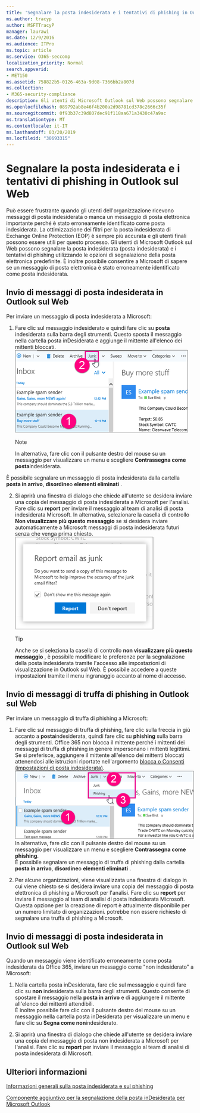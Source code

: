 ```yaml
---
title: 'Segnalare la posta indesiderata e i tentativi di phishing in Outlook sul Web '
ms.author: tracyp
author: MSFTTracyP
manager: laurawi
ms.date: 12/9/2016
ms.audience: ITPro
ms.topic: article
ms.service: O365-seccomp
localization_priority: Normal
search.appverid:
- MET150
ms.assetid: 758822b5-0126-463a-9d08-7366bb2a807d
ms.collection:
- M365-security-compliance
description: Gli utenti di Microsoft Outlook sul Web possono segnalare la posta indesiderata (posta indesiderata) e i tentativi di phishing utilizzando le opzioni di segnalazione della posta elettronica predefinite. È inoltre possibile consentire a Microsoft di sapere se un messaggio di posta elettronica è stato erroneamente identificato come posta indesiderata.
ms.openlocfilehash: 089792ab8e46f4b200a2d98781cd378c2666c35f
ms.sourcegitcommit: 0f93b37c39d807dec91f118aa671a3430c47a9ac
ms.translationtype: MT
ms.contentlocale: it-IT
ms.lasthandoff: 03/20/2019
ms.locfileid: "30693315"
---
```

# <a name="report-junk-email-and-phishing-scams-in-outlook-on-the-web"></a>Segnalare la posta indesiderata e i tentativi di phishing in Outlook sul Web 

Può essere frustrante quando gli utenti dell'organizzazione ricevono messaggi di posta indesiderata o manca un messaggio di posta elettronica importante perché è stato erroneamente identificato come posta indesiderata. La ottimizzazione dei filtri per la posta indesiderata di Exchange Online Protection (EOP) è sempre più accurata e gli utenti finali possono essere utili per questo processo. Gli utenti di Microsoft Outlook sul Web possono segnalare la posta indesiderata (posta indesiderata) e i tentativi di phishing utilizzando le opzioni di segnalazione della posta elettronica predefinite. È inoltre possibile consentire a Microsoft di sapere se un messaggio di posta elettronica è stato erroneamente identificato come posta indesiderata.
  
## <a name="submit-junk-messages-in-outlook-on-the-web"></a>Invio di messaggi di posta indesiderata in Outlook sul Web

Per inviare un messaggio di posta indesiderata a Microsoft:
  
1. Fare clic sul messaggio indesiderato e quindi fare clic su **posta** indesiderata sulla barra degli strumenti. Questo sposta il messaggio nella cartella posta inDesiderata e aggiunge il mittente all'elenco dei mittenti bloccati. 
    ![Indicare che un messaggio di posta elettronica è posta indesiderata da Outlook sul Web](media/a10ae792-aab6-4374-a041-6c3f732eb2e3.png)
  
    > [!NOTE]
    > In alternativa, fare clic con il pulsante destro del mouse su un messaggio per visualizzare un menu e scegliere **Contrassegna come posta**indesiderata. 
  
È possibile segnalare un messaggio di posta indesiderata dalla cartella **posta in arrivo**, **disordine**o **elementi eliminati** . 
  
2. Si aprirà una finestra di dialogo che chiede all'utente se desidera inviare una copia del messaggio di posta indesiderata a Microsoft per l'analisi. Fare clic su **report** per inviare il messaggio al team di analisi di posta indesiderata Microsoft. In alternativa, selezionare la casella di controllo **Non visualizzare più questo messaggio** se si desidera inviare automaticamente a Microsoft messaggi di posta indesiderata futuri senza che venga prima chiesto. 
    ![Report della posta indesiderata per Microsoft da Outlook sul Web](media/e8d3a9f9-6eb6-4309-ba6d-643dffdb6a33.png)
  
    > [!TIP]
    > Anche se si seleziona la casella di controllo **non visualizzare più questo messaggio** , è possibile modificare le preferenze per la segnalazione della posta indesiderata tramite l'accesso alle impostazioni di visualizzazione in Outlook sul Web. È possibile accedere a queste impostazioni tramite il menu ingranaggio accanto al nome di accesso. 
  
## <a name="submit-phishing-scam-messages-in-outlook-on-the-web"></a>Invio di messaggi di truffa di phishing in Outlook sul Web

Per inviare un messaggio di truffa di phishing a Microsoft:
  
1. Fare clic sul messaggio di truffa di phishing, fare clic sulla freccia in giù accanto a **posta**indesiderata, quindi fare clic su **phishing** sulla barra degli strumenti. Office 365 non blocca il mittente perché i mittenti dei messaggi di truffa di phishing in genere impersonano i mittenti legittimi. Se si preferisce, aggiungere il mittente all'elenco dei mittenti bloccati attenendosi alle istruzioni riportate nell'argomento [blocca o Consenti (impostazioni di posta indesiderata)](https://go.microsoft.com/fwlink/?LinkId=627572). 
    ![Indicare che un messaggio di posta elettronica è un tentativo di phishing in Outlook sul Web](media/959bb577-341c-41ee-a159-e46600b2cf8a.png)<br/>In alternativa, fare clic con il pulsante destro del mouse su un messaggio per visualizzare un menu e scegliere **Contrassegna come phishing**.<br/>È possibile segnalare un messaggio di truffa di phishing dalla cartella **posta in arrivo**, **disordine**o **elementi eliminati** . 
  
2. Per alcune organizzazioni, viene visualizzata una finestra di dialogo in cui viene chiesto se si desidera inviare una copia del messaggio di posta elettronica di phishing a Microsoft per l'analisi. Fare clic su **report** per inviare il messaggio al team di analisi di posta indesiderata Microsoft. Questa opzione per la creazione di report è attualmente disponibile per un numero limitato di organizzazioni. potrebbe non essere richiesto di segnalare una truffa di phishing a Microsoft. 
    
## <a name="submit-not-junk-messages-in-outlook-on-the-web"></a>Invio di messaggi di posta indesiderata in Outlook sul Web

Quando un messaggio viene identificato erroneamente come posta indesiderata da Office 365, inviare un messaggio come "non indesiderato" a Microsoft:
  
1. Nella cartella posta inDesiderata, fare clic sul messaggio e quindi fare clic su **non** indesiderata sulla barra degli strumenti. Questo consente di spostare il messaggio nella **posta in arrivo** e di aggiungere il mittente all'elenco dei mittenti attendibili. <br/>È inoltre possibile fare clic con il pulsante destro del mouse su un messaggio nella cartella posta inDesiderata per visualizzare un menu e fare clic su **Segna come non**indesiderato. 
  
2. Si aprirà una finestra di dialogo che chiede all'utente se desidera inviare una copia del messaggio di posta non indesiderata a Microsoft per l'analisi. Fare clic su **report** per inviare il messaggio al team di analisi di posta indesiderata di Microsoft. 
    
## <a name="for-more-information"></a>Ulteriori informazioni

[Informazioni generali sulla posta indesiderata e sul phishing](https://go.microsoft.com/fwlink/p/?LinkId=270068)

[Componente aggiuntivo per la segnalazione della posta inDesiderata per Microsoft Outlook](https://docs.microsoft.com/en-us/office365/securitycompliance/junk-email-reporting-add-in-for-microsoft-outlook)
  
  

